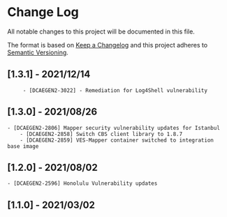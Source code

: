 # Change Log
All notable changes to this project will be documented in this file.

The format is based on [Keep a Changelog](http://keepachangelog.com/)
and this project adheres to [Semantic Versioning](http://semver.org/).

## [1.3.1] - 2021/12/14
         - [DCAEGEN2-3022] - Remediation for Log4Shell vulnerability

## [1.3.0] - 2021/08/26
	- [DCAEGEN2-2806] Mapper security vulnerability updates for Istanbul
        - [DCAEGEN2-2858] Switch CBS client library to 1.8.7 
        - [DCAEGEN2-2859] VES-Mapper container switched to integration base image


## [1.2.0] - 2021/08/02
	- [DCAEGEN2-2596] Honolulu Vulnerability updates


## [1.1.0] - 2021/03/02      
